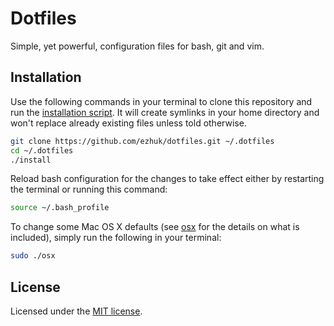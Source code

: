 # Dotfiles

Simple, yet powerful, configuration files for bash, git and vim.

## Installation

Use the following commands in your terminal to clone this repository and
run the [installation script](install). It will create symlinks in your
home directory and won't replace already existing files unless told
otherwise.

```bash
git clone https://github.com/ezhuk/dotfiles.git ~/.dotfiles
cd ~/.dotfiles
./install
```

Reload bash configuration for the changes to take effect either by
restarting the terminal or running this command:

```bash
source ~/.bash_profile
```

To change some Mac OS X defaults (see [osx](osx) for the details on what
is included), simply run the following in your terminal:

```bash
sudo ./osx
```

## License

Licensed under the [MIT license](LICENSE).

